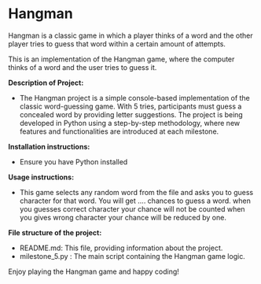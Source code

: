 # Hangman
Hangman is a classic game in which a player thinks of a word and the other player tries to guess that word within a certain amount of attempts.

This is an implementation of the Hangman game, where the computer thinks of a word and the user tries to guess it. 





<strong> Description of Project:  </strong>
  
  
  - The Hangman project is a simple console-based implementation of the classic word-guessing game. With 5 tries, participants must guess a concealed word by providing letter suggestions. The project is being developed in Python using a step-by-step methodology, where new features and functionalities are introduced at each milestone.

<strong> Installation instructions:  </strong>

  
  - Ensure you have Python installed

<strong> Usage instructions:  </strong>


- This game selects any random word from the file and asks you to guess character for that word. You will get .... chances to guess a word. when you guesses correct character your chance will not be counted when you gives wrong character your chance will be reduced by one.


<strong>   File structure of the project: </strong>

- README.md: This file, providing information about the project.
- milestone_5.py : The main script containing the Hangman game logic.




Enjoy playing the Hangman game and happy coding!


  
   
